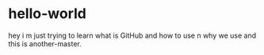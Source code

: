 # hello-world
hey i m just trying to learn what is GitHub and how to use n why we use and this is another-master.
